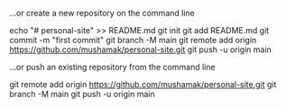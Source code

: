 …or create a new repository on the command line

echo "# personal-site" >> README.md
git init
git add README.md
git commit -m "first commit"
git branch -M main
git remote add origin https://github.com/mushamak/personal-site.git
git push -u origin main

…or push an existing repository from the command line

git remote add origin https://github.com/mushamak/personal-site.git
git branch -M main
git push -u origin main
